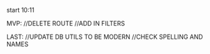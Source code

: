 start 10:11

MVP:
//DELETE ROUTE
//ADD IN FILTERS

LAST:
//UPDATE DB UTILS TO BE MODERN
//CHECK SPELLING AND NAMES


